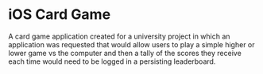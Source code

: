 # iOS Card Game

A card game application created for a university project in which an application was requested that would allow users to play a simple higher or lower game vs the computer and then a tally of the scores they receive each time would need to be logged in a persisting leaderboard.
